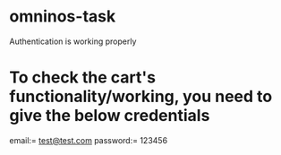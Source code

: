 # omninos-task
Authentication is working properly

# To check the cart's functionality/working, you need to give the below credentials
email:= test@test.com
password:= 123456
